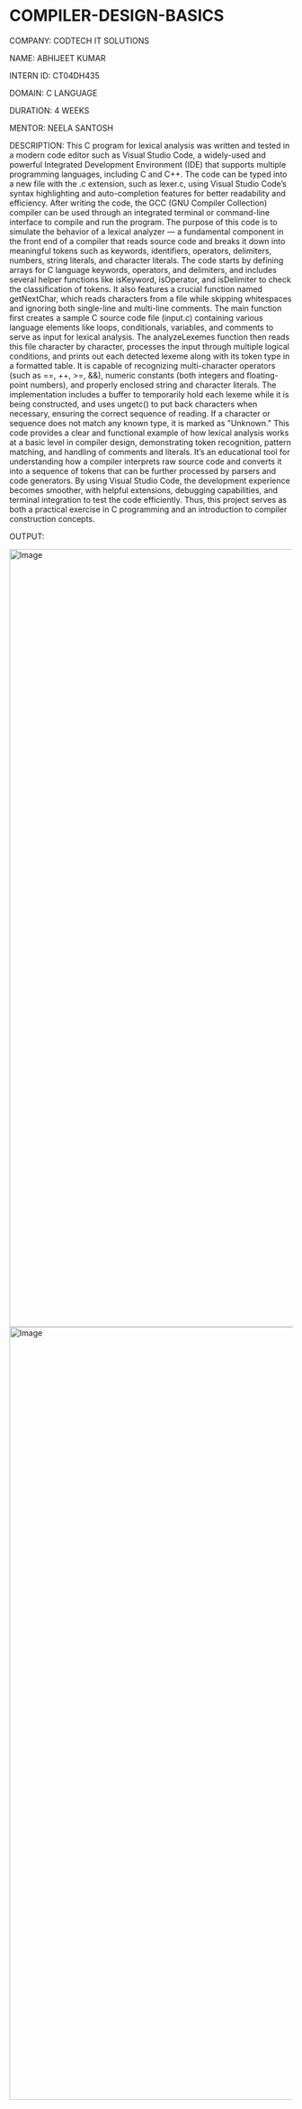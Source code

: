 # COMPILER-DESIGN-BASICS

COMPANY: CODTECH IT SOLUTIONS

NAME: ABHIJEET KUMAR

INTERN ID: CT04DH435

DOMAIN: C LANGUAGE

DURATION: 4 WEEKS

MENTOR: NEELA SANTOSH

DESCRIPTION: This C program for lexical analysis was written and tested in a modern code editor such as Visual Studio Code, a widely-used and powerful Integrated Development Environment (IDE) that supports multiple programming languages, including C and C++. The code can be typed into a new file with the .c extension, such as lexer.c, using Visual Studio Code’s syntax highlighting and auto-completion features for better readability and efficiency. After writing the code, the GCC (GNU Compiler Collection) compiler can be used through an integrated terminal or command-line interface to compile and run the program. The purpose of this code is to simulate the behavior of a lexical analyzer — a fundamental component in the front end of a compiler that reads source code and breaks it down into meaningful tokens such as keywords, identifiers, operators, delimiters, numbers, string literals, and character literals. The code starts by defining arrays for C language keywords, operators, and delimiters, and includes several helper functions like isKeyword, isOperator, and isDelimiter to check the classification of tokens. It also features a crucial function named getNextChar, which reads characters from a file while skipping whitespaces and ignoring both single-line and multi-line comments. The main function first creates a sample C source code file (input.c) containing various language elements like loops, conditionals, variables, and comments to serve as input for lexical analysis. The analyzeLexemes function then reads this file character by character, processes the input through multiple logical conditions, and prints out each detected lexeme along with its token type in a formatted table. It is capable of recognizing multi-character operators (such as ==, ++, >=, &&), numeric constants (both integers and floating-point numbers), and properly enclosed string and character literals. The implementation includes a buffer to temporarily hold each lexeme while it is being constructed, and uses ungetc() to put back characters when necessary, ensuring the correct sequence of reading. If a character or sequence does not match any known type, it is marked as "Unknown." This code provides a clear and functional example of how lexical analysis works at a basic level in compiler design, demonstrating token recognition, pattern matching, and handling of comments and literals. It’s an educational tool for understanding how a compiler interprets raw source code and converts it into a sequence of tokens that can be further processed by parsers and code generators. By using Visual Studio Code, the development experience becomes smoother, with helpful extensions, debugging capabilities, and terminal integration to test the code efficiently. Thus, this project serves as both a practical exercise in C programming and an introduction to compiler construction concepts.

OUTPUT:

<img width="1381" alt="Image" src="https://github.com/user-attachments/assets/b33d5949-9b43-4459-90b9-8576c90c7050" />

<img width="1372" alt="Image" src="https://github.com/user-attachments/assets/9c777b0d-3039-455e-b952-5933912dd57c" />
